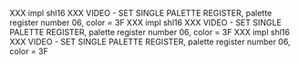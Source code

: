 XXX impl shl16
XXX VIDEO - SET SINGLE PALETTE REGISTER, palette register number 06, color = 3F
XXX impl shl16
XXX VIDEO - SET SINGLE PALETTE REGISTER, palette register number 06, color = 3F
XXX impl shl16
XXX VIDEO - SET SINGLE PALETTE REGISTER, palette register number 06, color = 3F

